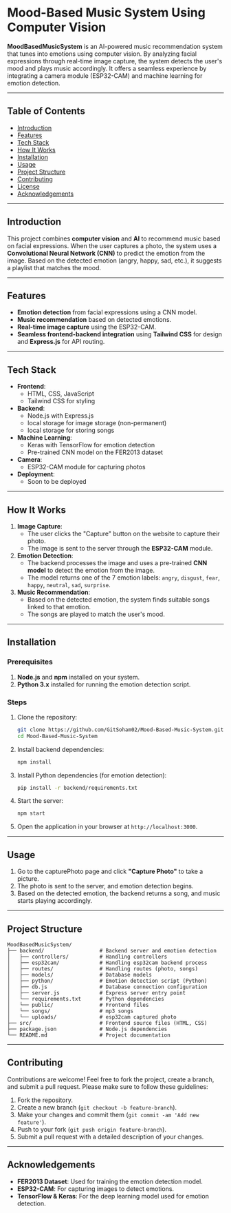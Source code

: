 # Mood-Based Music System Using Computer Vision

**MoodBasedMusicSystem** is an AI-powered music recommendation system that tunes into emotions using computer vision. By analyzing facial expressions through real-time image capture, the system detects the user's mood and plays music accordingly. It offers a seamless experience by integrating a camera module (ESP32-CAM) and machine learning for emotion detection.

---

## Table of Contents

- [Introduction](#introduction)
- [Features](#features)
- [Tech Stack](#tech-stack)
- [How It Works](#how-it-works)
- [Installation](#installation)
- [Usage](#usage)
- [Project Structure](#project-structure)
- [Contributing](#contributing)
- [License](#license)
- [Acknowledgements](#acknowledgements)

---

## Introduction

This project combines **computer vision** and **AI** to recommend music based on facial expressions. When the user captures a photo, the system uses a **Convolutional Neural Network (CNN)** to predict the emotion from the image. Based on the detected emotion (angry, happy, sad, etc.), it suggests a playlist that matches the mood.

---

## Features

- **Emotion detection** from facial expressions using a CNN model.
- **Music recommendation** based on detected emotions.
- **Real-time image capture** using the ESP32-CAM.
- **Seamless frontend-backend integration** using **Tailwind CSS** for design and **Express.js** for API routing.

---

## Tech Stack

- **Frontend**:
  - HTML, CSS, JavaScript
  - Tailwind CSS for styling
- **Backend**:
  - Node.js with Express.js
  - local storage for image storage (non-permanent)
  - local storage for storing songs
- **Machine Learning**:
  - Keras with TensorFlow for emotion detection
  - Pre-trained CNN model on the FER2013 dataset
- **Camera**:
  - ESP32-CAM module for capturing photos
- **Deployment**:
  - Soon to be deployed

---

## How It Works

1. **Image Capture**:
   - The user clicks the "Capture" button on the website to capture their photo.
   - The image is sent to the server through the **ESP32-CAM** module.
2. **Emotion Detection**:
   - The backend processes the image and uses a pre-trained **CNN model** to detect the emotion from the image.
   - The model returns one of the 7 emotion labels: `angry`, `disgust`, `fear`, `happy`, `neutral`, `sad`, `surprise`.
3. **Music Recommendation**:
   - Based on the detected emotion, the system finds suitable songs linked to that emotion.
   - The songs are played to match the user's mood.

---

## Installation

### Prerequisites

1. **Node.js** and **npm** installed on your system.
2. **Python 3.x** installed for running the emotion detection script.

### Steps

1. Clone the repository:

   ```bash
   git clone https://github.com/GitSoham02/Mood-Based-Music-System.git
   cd Mood-Based-Music-System
   ```

2. Install backend dependencies:

   ```bash
   npm install
   ```

3. Install Python dependencies (for emotion detection):

   ```bash
   pip install -r backend/requirements.txt
   ```

4. Start the server:

   ```bash
   npm start
   ```

5. Open the application in your browser at `http://localhost:3000`.

---

## Usage

1. Go to the capturePhoto page and click **"Capture Photo"** to take a picture.
2. The photo is sent to the server, and emotion detection begins.
3. Based on the detected emotion, the backend returns a song, and music starts playing accordingly.

---

## Project Structure

```
MoodBasedMusicSystem/
├── backend/                  # Backend server and emotion detection
│   ├── controllers/          # Handling controllers
│   ├── esp32cam/             # Handling esp32cam backend process
│   ├── routes/               # Handling routes (photo, songs)
│   ├── models/               # Database models
│   ├── python/               # Emotion detection script (Python)
│   ├── db.js                 # Database connection configuration
│   ├── server.js             # Express server entry point
│   └── requirements.txt      # Python dependencies
│   └── public/               # Frontend files
│   └── songs/                # mp3 songs
│   └── uploads/              # esp32cam captured photo
├── src/                      # Frontend source files (HTML, CSS)
├── package.json              # Node.js dependencies
└── README.md                 # Project documentation
```

---

## Contributing

Contributions are welcome! Feel free to fork the project, create a branch, and submit a pull request. Please make sure to follow these guidelines:

1. Fork the repository.
2. Create a new branch (`git checkout -b feature-branch`).
3. Make your changes and commit them (`git commit -am 'Add new feature'`).
4. Push to your fork (`git push origin feature-branch`).
5. Submit a pull request with a detailed description of your changes.

---


## Acknowledgements

- **FER2013 Dataset**: Used for training the emotion detection model.
- **ESP32-CAM**: For capturing images to detect emotions.
- **TensorFlow & Keras**: For the deep learning model used for emotion detection.
